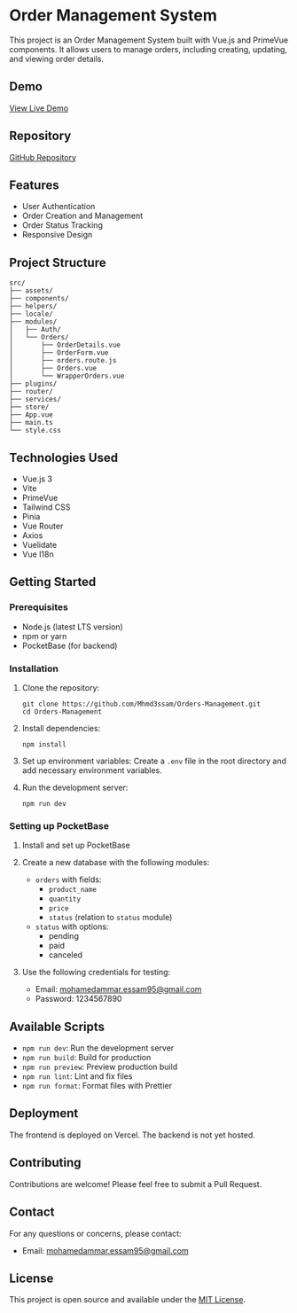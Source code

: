 # Order Management System

This project is an Order Management System built with Vue.js and PrimeVue components. It allows users to manage orders, including creating, updating, and viewing order details.

## Demo

[View Live Demo](https://orders-management-phi.vercel.app/login)

<!-- Add your video demo embed code here -->

## Repository

[GitHub Repository](https://github.com/Mhmd3ssam/Orders-Management)

## Features

- User Authentication
- Order Creation and Management
- Order Status Tracking
- Responsive Design

## Project Structure

```
src/
├── assets/
├── components/
├── helpers/
├── locale/
├── modules/
│   ├── Auth/
│   └── Orders/
│       ├── OrderDetails.vue
│       ├── OrderForm.vue
│       ├── orders.route.js
│       ├── Orders.vue
│       └── WrapperOrders.vue
├── plugins/
├── router/
├── services/
├── store/
├── App.vue
├── main.ts
└── style.css
```

## Technologies Used

- Vue.js 3
- Vite
- PrimeVue
- Tailwind CSS
- Pinia
- Vue Router
- Axios
- Vuelidate
- Vue I18n

## Getting Started

### Prerequisites

- Node.js (latest LTS version)
- npm or yarn
- PocketBase (for backend)

### Installation

1. Clone the repository:

   ```
   git clone https://github.com/Mhmd3ssam/Orders-Management.git
   cd Orders-Management
   ```

2. Install dependencies:

   ```
   npm install
   ```

3. Set up environment variables:
   Create a `.env` file in the root directory and add necessary environment variables.

4. Run the development server:
   ```
   npm run dev
   ```

### Setting up PocketBase

1. Install and set up PocketBase
2. Create a new database with the following modules:

   - `orders` with fields:
     - `product_name`
     - `quantity`
     - `price`
     - `status` (relation to `status` module)
   - `status` with options:
     - pending
     - paid
     - canceled

3. Use the following credentials for testing:
   - Email: mohamedammar.essam95@gmail.com
   - Password: 1234567890

## Available Scripts

- `npm run dev`: Run the development server
- `npm run build`: Build for production
- `npm run preview`: Preview production build
- `npm run lint`: Lint and fix files
- `npm run format`: Format files with Prettier

## Deployment

The frontend is deployed on Vercel. The backend is not yet hosted.

## Contributing

Contributions are welcome! Please feel free to submit a Pull Request.

## Contact

For any questions or concerns, please contact:

- Email: mohamedammar.essam95@gmail.com

## License

This project is open source and available under the [MIT License](LICENSE).
